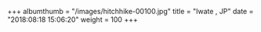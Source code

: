 +++
albumthumb = "/images/hitchhike-00100.jpg"
title = "Iwate , JP"
date = "2018:08:18 15:06:20"
weight = 100
+++

